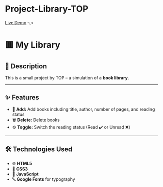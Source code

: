 # Project-Library-TOP

[Live Demo](https://vyd1nk1902.github.io/Project-Library-TOP/) :point_left:

# 🟥 My Library

## 📝 Description

This is a small project by TOP – a simulation of a **book library**.

---

## ✨ Features

- 💾 **Add:** Add books including title, author, number of pages, and reading status
- 🗑️ **Delete:** Delete books
- ⚙️ **Toggle:** Switch the reading status (Read ✔️ or Unread ❌)

---

## 🛠️ Technologies Used

- 🌐 **HTML5**
- 🎨 **CSS3**
- 🎯 **JavaScript**
- 🔤 **Google Fonts** for typography
